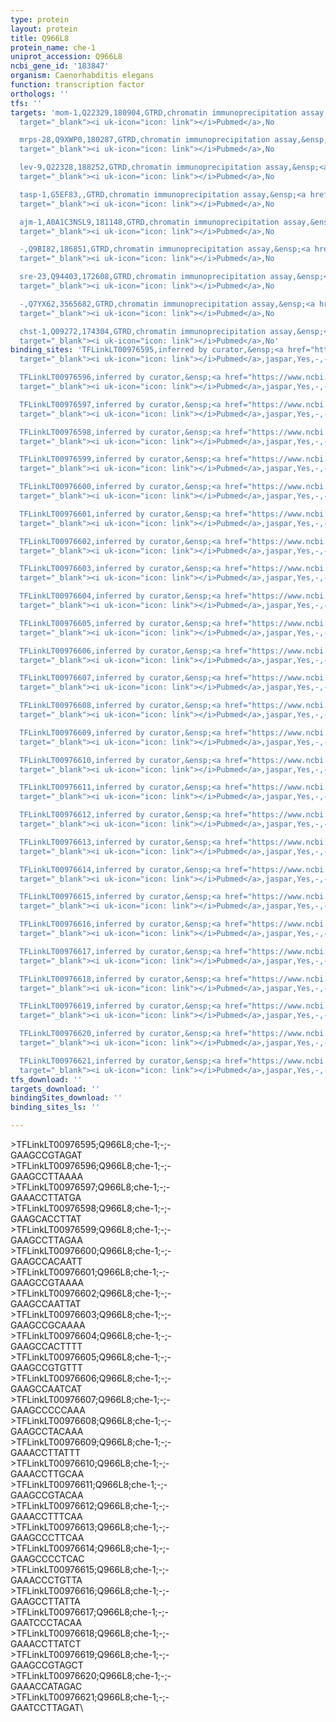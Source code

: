 ```yaml
---
type: protein
layout: protein
title: Q966L8
protein_name: che-1
uniprot_accession: Q966L8
ncbi_gene_id: '183847'
organism: Caenorhabditis elegans
function: transcription factor
orthologs: ''
tfs: ''
targets: 'mom-1,Q22329,180904,GTRD,chromatin immunoprecipitation assay,&ensp;<a href="https://www.ncbi.nlm.nih.gov/pubmed/?term=27924024%5Buid%5D"
  target="_blank"><i uk-icon="icon: link"></i>Pubmed</a>,No

  mrps-28,Q9XWP0,180287,GTRD,chromatin immunoprecipitation assay,&ensp;<a href="https://www.ncbi.nlm.nih.gov/pubmed/?term=27924024%5Buid%5D"
  target="_blank"><i uk-icon="icon: link"></i>Pubmed</a>,No

  lev-9,Q22328,188252,GTRD,chromatin immunoprecipitation assay,&ensp;<a href="https://www.ncbi.nlm.nih.gov/pubmed/?term=27924024%5Buid%5D"
  target="_blank"><i uk-icon="icon: link"></i>Pubmed</a>,No

  tasp-1,G5EF83,,GTRD,chromatin immunoprecipitation assay,&ensp;<a href="https://www.ncbi.nlm.nih.gov/pubmed/?term=27924024%5Buid%5D"
  target="_blank"><i uk-icon="icon: link"></i>Pubmed</a>,No

  ajm-1,A0A1C3NSL9,181148,GTRD,chromatin immunoprecipitation assay,&ensp;<a href="https://www.ncbi.nlm.nih.gov/pubmed/?term=27924024%5Buid%5D"
  target="_blank"><i uk-icon="icon: link"></i>Pubmed</a>,No

  -,Q9BI82,186851,GTRD,chromatin immunoprecipitation assay,&ensp;<a href="https://www.ncbi.nlm.nih.gov/pubmed/?term=27924024%5Buid%5D"
  target="_blank"><i uk-icon="icon: link"></i>Pubmed</a>,No

  sre-23,Q94403,172608,GTRD,chromatin immunoprecipitation assay,&ensp;<a href="https://www.ncbi.nlm.nih.gov/pubmed/?term=27924024%5Buid%5D"
  target="_blank"><i uk-icon="icon: link"></i>Pubmed</a>,No

  -,Q7YX62,3565682,GTRD,chromatin immunoprecipitation assay,&ensp;<a href="https://www.ncbi.nlm.nih.gov/pubmed/?term=27924024%5Buid%5D"
  target="_blank"><i uk-icon="icon: link"></i>Pubmed</a>,No

  chst-1,Q09272,174304,GTRD,chromatin immunoprecipitation assay,&ensp;<a href="https://www.ncbi.nlm.nih.gov/pubmed/?term=27924024%5Buid%5D"
  target="_blank"><i uk-icon="icon: link"></i>Pubmed</a>,No'
binding_sites: 'TFLinkLT00976595,inferred by curator,&ensp;<a href="https://www.ncbi.nlm.nih.gov/pubmed/?term=17606643%5Buid%5D"
  target="_blank"><i uk-icon="icon: link"></i>Pubmed</a>,jaspar,Yes,-,-,-,-,-

  TFLinkLT00976596,inferred by curator,&ensp;<a href="https://www.ncbi.nlm.nih.gov/pubmed/?term=17606643%5Buid%5D"
  target="_blank"><i uk-icon="icon: link"></i>Pubmed</a>,jaspar,Yes,-,-,-,-,-

  TFLinkLT00976597,inferred by curator,&ensp;<a href="https://www.ncbi.nlm.nih.gov/pubmed/?term=17606643%5Buid%5D"
  target="_blank"><i uk-icon="icon: link"></i>Pubmed</a>,jaspar,Yes,-,-,-,-,-

  TFLinkLT00976598,inferred by curator,&ensp;<a href="https://www.ncbi.nlm.nih.gov/pubmed/?term=17606643%5Buid%5D"
  target="_blank"><i uk-icon="icon: link"></i>Pubmed</a>,jaspar,Yes,-,-,-,-,-

  TFLinkLT00976599,inferred by curator,&ensp;<a href="https://www.ncbi.nlm.nih.gov/pubmed/?term=17606643%5Buid%5D"
  target="_blank"><i uk-icon="icon: link"></i>Pubmed</a>,jaspar,Yes,-,-,-,-,-

  TFLinkLT00976600,inferred by curator,&ensp;<a href="https://www.ncbi.nlm.nih.gov/pubmed/?term=17606643%5Buid%5D"
  target="_blank"><i uk-icon="icon: link"></i>Pubmed</a>,jaspar,Yes,-,-,-,-,-

  TFLinkLT00976601,inferred by curator,&ensp;<a href="https://www.ncbi.nlm.nih.gov/pubmed/?term=17606643%5Buid%5D"
  target="_blank"><i uk-icon="icon: link"></i>Pubmed</a>,jaspar,Yes,-,-,-,-,-

  TFLinkLT00976602,inferred by curator,&ensp;<a href="https://www.ncbi.nlm.nih.gov/pubmed/?term=17606643%5Buid%5D"
  target="_blank"><i uk-icon="icon: link"></i>Pubmed</a>,jaspar,Yes,-,-,-,-,-

  TFLinkLT00976603,inferred by curator,&ensp;<a href="https://www.ncbi.nlm.nih.gov/pubmed/?term=17606643%5Buid%5D"
  target="_blank"><i uk-icon="icon: link"></i>Pubmed</a>,jaspar,Yes,-,-,-,-,-

  TFLinkLT00976604,inferred by curator,&ensp;<a href="https://www.ncbi.nlm.nih.gov/pubmed/?term=17606643%5Buid%5D"
  target="_blank"><i uk-icon="icon: link"></i>Pubmed</a>,jaspar,Yes,-,-,-,-,-

  TFLinkLT00976605,inferred by curator,&ensp;<a href="https://www.ncbi.nlm.nih.gov/pubmed/?term=17606643%5Buid%5D"
  target="_blank"><i uk-icon="icon: link"></i>Pubmed</a>,jaspar,Yes,-,-,-,-,-

  TFLinkLT00976606,inferred by curator,&ensp;<a href="https://www.ncbi.nlm.nih.gov/pubmed/?term=17606643%5Buid%5D"
  target="_blank"><i uk-icon="icon: link"></i>Pubmed</a>,jaspar,Yes,-,-,-,-,-

  TFLinkLT00976607,inferred by curator,&ensp;<a href="https://www.ncbi.nlm.nih.gov/pubmed/?term=17606643%5Buid%5D"
  target="_blank"><i uk-icon="icon: link"></i>Pubmed</a>,jaspar,Yes,-,-,-,-,-

  TFLinkLT00976608,inferred by curator,&ensp;<a href="https://www.ncbi.nlm.nih.gov/pubmed/?term=17606643%5Buid%5D"
  target="_blank"><i uk-icon="icon: link"></i>Pubmed</a>,jaspar,Yes,-,-,-,-,-

  TFLinkLT00976609,inferred by curator,&ensp;<a href="https://www.ncbi.nlm.nih.gov/pubmed/?term=17606643%5Buid%5D"
  target="_blank"><i uk-icon="icon: link"></i>Pubmed</a>,jaspar,Yes,-,-,-,-,-

  TFLinkLT00976610,inferred by curator,&ensp;<a href="https://www.ncbi.nlm.nih.gov/pubmed/?term=17606643%5Buid%5D"
  target="_blank"><i uk-icon="icon: link"></i>Pubmed</a>,jaspar,Yes,-,-,-,-,-

  TFLinkLT00976611,inferred by curator,&ensp;<a href="https://www.ncbi.nlm.nih.gov/pubmed/?term=17606643%5Buid%5D"
  target="_blank"><i uk-icon="icon: link"></i>Pubmed</a>,jaspar,Yes,-,-,-,-,-

  TFLinkLT00976612,inferred by curator,&ensp;<a href="https://www.ncbi.nlm.nih.gov/pubmed/?term=17606643%5Buid%5D"
  target="_blank"><i uk-icon="icon: link"></i>Pubmed</a>,jaspar,Yes,-,-,-,-,-

  TFLinkLT00976613,inferred by curator,&ensp;<a href="https://www.ncbi.nlm.nih.gov/pubmed/?term=17606643%5Buid%5D"
  target="_blank"><i uk-icon="icon: link"></i>Pubmed</a>,jaspar,Yes,-,-,-,-,-

  TFLinkLT00976614,inferred by curator,&ensp;<a href="https://www.ncbi.nlm.nih.gov/pubmed/?term=17606643%5Buid%5D"
  target="_blank"><i uk-icon="icon: link"></i>Pubmed</a>,jaspar,Yes,-,-,-,-,-

  TFLinkLT00976615,inferred by curator,&ensp;<a href="https://www.ncbi.nlm.nih.gov/pubmed/?term=17606643%5Buid%5D"
  target="_blank"><i uk-icon="icon: link"></i>Pubmed</a>,jaspar,Yes,-,-,-,-,-

  TFLinkLT00976616,inferred by curator,&ensp;<a href="https://www.ncbi.nlm.nih.gov/pubmed/?term=17606643%5Buid%5D"
  target="_blank"><i uk-icon="icon: link"></i>Pubmed</a>,jaspar,Yes,-,-,-,-,-

  TFLinkLT00976617,inferred by curator,&ensp;<a href="https://www.ncbi.nlm.nih.gov/pubmed/?term=17606643%5Buid%5D"
  target="_blank"><i uk-icon="icon: link"></i>Pubmed</a>,jaspar,Yes,-,-,-,-,-

  TFLinkLT00976618,inferred by curator,&ensp;<a href="https://www.ncbi.nlm.nih.gov/pubmed/?term=17606643%5Buid%5D"
  target="_blank"><i uk-icon="icon: link"></i>Pubmed</a>,jaspar,Yes,-,-,-,-,-

  TFLinkLT00976619,inferred by curator,&ensp;<a href="https://www.ncbi.nlm.nih.gov/pubmed/?term=17606643%5Buid%5D"
  target="_blank"><i uk-icon="icon: link"></i>Pubmed</a>,jaspar,Yes,-,-,-,-,-

  TFLinkLT00976620,inferred by curator,&ensp;<a href="https://www.ncbi.nlm.nih.gov/pubmed/?term=17606643%5Buid%5D"
  target="_blank"><i uk-icon="icon: link"></i>Pubmed</a>,jaspar,Yes,-,-,-,-,-

  TFLinkLT00976621,inferred by curator,&ensp;<a href="https://www.ncbi.nlm.nih.gov/pubmed/?term=17606643%5Buid%5D"
  target="_blank"><i uk-icon="icon: link"></i>Pubmed</a>,jaspar,Yes,-,-,-,-,-'
tfs_download: ''
targets_download: ''
bindingSites_download: ''
binding_sites_ls: ''

---
```

\>TFLinkLT00976595;Q966L8;che-1;-;-\GAAGCCGTAGAT\\>TFLinkLT00976596;Q966L8;che-1;-;-\GAAGCCTTAAAA\\>TFLinkLT00976597;Q966L8;che-1;-;-\GAAACCTTATGA\\>TFLinkLT00976598;Q966L8;che-1;-;-\GAAGCACCTTAT\\>TFLinkLT00976599;Q966L8;che-1;-;-\GAAGCCTTAGAA\\>TFLinkLT00976600;Q966L8;che-1;-;-\GAAGCCACAATT\\>TFLinkLT00976601;Q966L8;che-1;-;-\GAAGCCGTAAAA\\>TFLinkLT00976602;Q966L8;che-1;-;-\GAAGCCAATTAT\\>TFLinkLT00976603;Q966L8;che-1;-;-\GAAGCCGCAAAA\\>TFLinkLT00976604;Q966L8;che-1;-;-\GAAGCCACTTTT\\>TFLinkLT00976605;Q966L8;che-1;-;-\GAAGCCGTGTTT\\>TFLinkLT00976606;Q966L8;che-1;-;-\GAAGCCAATCAT\\>TFLinkLT00976607;Q966L8;che-1;-;-\GAAGCCCCCAAA\\>TFLinkLT00976608;Q966L8;che-1;-;-\GAAGCCTACAAA\\>TFLinkLT00976609;Q966L8;che-1;-;-\GAAACCTTATTT\\>TFLinkLT00976610;Q966L8;che-1;-;-\GAAACCTTGCAA\\>TFLinkLT00976611;Q966L8;che-1;-;-\GAAGCCGTACAA\\>TFLinkLT00976612;Q966L8;che-1;-;-\GAAACCTTTCAA\\>TFLinkLT00976613;Q966L8;che-1;-;-\GAAGCCCTTCAA\\>TFLinkLT00976614;Q966L8;che-1;-;-\GAAGCCCCTCAC\\>TFLinkLT00976615;Q966L8;che-1;-;-\GAAACCCTGTTA\\>TFLinkLT00976616;Q966L8;che-1;-;-\GAAGCCTTATTA\\>TFLinkLT00976617;Q966L8;che-1;-;-\GAATCCCTACAA\\>TFLinkLT00976618;Q966L8;che-1;-;-\GAAACCTTATCT\\>TFLinkLT00976619;Q966L8;che-1;-;-\GAAGCCGTAGCT\\>TFLinkLT00976620;Q966L8;che-1;-;-\GAAACCATAGAC\\>TFLinkLT00976621;Q966L8;che-1;-;-\GAATCCTTAGAT\